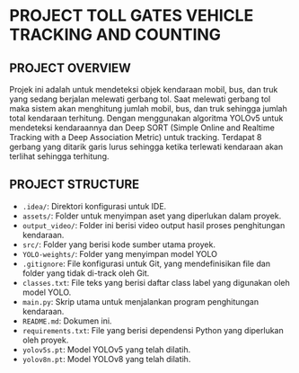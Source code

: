 # PROJECT TOLL GATES VEHICLE TRACKING AND COUNTING

## PROJECT OVERVIEW

Projek ini adalah untuk mendeteksi objek kendaraan mobil, bus, dan truk yang sedang berjalan melewati gerbang tol. Saat melewati gerbang tol maka sistem akan menghitung jumlah mobil, bus, dan truk sehingga jumlah total kendaraan terhitung. Dengan menggunakan algoritma YOLOv5 untuk mendeteksi kendaraannya dan Deep SORT (Simple Online and Realtime Tracking with a Deep Association Metric) untuk tracking. Terdapat 8 gerbang yang ditarik garis lurus sehingga ketika terlewati kendaraan akan terlihat sehingga terhitung.

## PROJECT STRUCTURE
- `.idea/`: Direktori konfigurasi untuk IDE.
- `assets/`: Folder untuk menyimpan aset yang diperlukan dalam proyek.
- `output_video/`: Folder ini berisi video output hasil proses penghitungan kendaraan.
- `src/`: Folder yang berisi kode sumber utama proyek.
- `YOLO-weights/`: Folder yang menyimpan model YOLO
- `.gitignore`: File konfigurasi untuk Git, yang mendefinisikan file dan folder yang tidak di-track oleh Git.
- `classes.txt`: File teks yang berisi daftar class label yang digunakan oleh model YOLO.
- `main.py`: Skrip utama untuk menjalankan program penghitungan kendaraan.
- `README.md`: Dokumen ini.
- `requirements.txt`: File yang berisi dependensi Python yang diperlukan oleh proyek.
- `yolov5s.pt`: Model YOLOv5 yang telah dilatih.
- `yolov8n.pt`: Model YOLOv8 yang telah dilatih.


